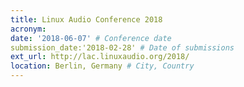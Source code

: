 ```yaml
---
title: Linux Audio Conference 2018
acronym:
date: '2018-06-07' # Conference date
submission_date:'2018-02-28' # Date of submissions
ext_url: http://lac.linuxaudio.org/2018/
location: Berlin, Germany # City, Country
---
```

